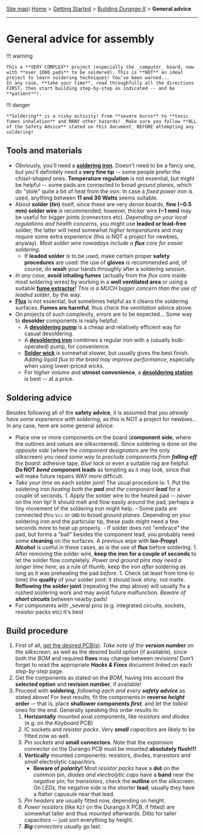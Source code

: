 [Site map](../../sitemap.md))
[Home](../../index.md) > [Getting Started](../../started.md) > [Building _Durango·X_](../building.md) > **General advice**

---
# General advice for assembly

!!! warning

	This a **VERY COMPLEX** project (especially the _computer_ board, now with **over 1000 pads** to be soldered). This is **NOT** an ideal project to learn soldering techniques! You've been warned...
	In any case, **take your time**, read throughfully all the directions FIRST, then start building step-by-step as indicated -- and be **patient**!.

!!! danger

	**Soldering** is a risky activity! From **severe burns** to **toxic fumes inhalation** and MANY other hazards! _Make sure you follow **ALL of the Safety Advice** stated on this document_ BEFORE attempting any soldering!

## Tools and materials

-	Obviously, you'll need a [**soldering iron**](https://www.amazon.com/Hakko-FX8801-01-Soldador-punta-soldadura/dp/B00N3M318A/). Doesn't need to be a fancy one, but you'll definitely need a **very fine tip** -- some people prefer the _chisel-shaped_ ones. **Temperature regulation** is not essential, but might be helpful -- some pads are connected to broad _ground planes_, which do "stole" quite a bit of heat from the iron. In case a _fixed power_ iron is used, anything between **11 and 30 Watts** seems suitable.
-	About **solder (tin)** itself, since these are very _dense_ boards, **fine (~0.5 mm) solder wire** is recommended; however, thicker wire **(~1 mm)** may be useful for bigger joints (connectors etc). _Depending on your local regulations and health concerns_, you might use **leaded or lead-free** solder; the latter will need somewhat _higher temperatures_ and may require some extra experience (this is NOT a project for newbies, anyway). _Most solder wire nowadays include a **flux** core for easier soldering_.
	-	If **leaded solder** is to be used, make certain proper **safety procedures** are used: the use of **gloves** is recommended and, of course, do **wash** your hands throughly after a soldering session.
-	_In any case_, **avoid inhaling fumes** (actually from the _flux_ core inside most soldering wires) by working in a **well ventilated area** or using a suitable [**fume extractor**](https://www.amazon.com/Extractor-Absorber-Portable-Filter-Soldering-Fan-Extraction-Prevention/dp/B099ZN8TRJ/)! _This is a MUCH bigger concern than the use of leaded solder_, by the way.
-	[**Flux**](https://www.amazon.com/JBC-548074021-Flux-soldadura-Fl-15/dp/B00CIOVF8W/) is not essential, but sometimes helpful as it cleans the soldering surfaces. **Fumes are harmful**, thus check the _ventilation_ advice above.
-	On projects of such complexity, _errors_ are to be expected... Some way to **desolder** components is really helpful:
	-	A [**desoldering pump**](https://www.amazon.com/Weller-7874B-ESD-Safe-Desoldering-Aluminum/dp/B00DKYNKPK) is a cheap and relatively efficient way for casual desoldering.
 	-	A [**desoldering iron**](https://www.amazon.com/RadioShack-45-Watt-Desoldering-Iron/dp/B007Z7MNEM/) combines a regular iron with a (usually bulb-operated) pump, for convenience.
	-	[**Solder wick**](https://www.amazon.com/MG-Chemicals-limpieza-Desoldering-longitud/dp/B008O9WMNM/) is somewhat slower, but usually gives the best finish. _Adding liquid flux to the braid may improve performance_, especially when using lower-priced wicks.
	-	For _higher volume_ and **utmost convenience**, a [**desoldering station**](https://eleshop.eu/zd-8915-desoldering-station.html) is best -- at a price.

## Soldering advice

Besides following all of the **safety advice**, it is assumed that _you already have some experience with soldering_, as this is NOT a project for newbies... In any case, here are some general advice:

-	Place one or more components on the board (**component side**, where the outlines and _values_ are silkscreened). Since soldering is done _on the opposite side_ (where the _component designators_ are the only silkscreen) _you need some way to preclude components from **falling off** the board_: adhesive tape, _blue tack_ or even a suitable rag are helpful. **Do NOT _bend_ component leads** as tempting as it may look, since that will make future repairs WAY more difficult.
-	_Take your time_ on each solder joint! The usual procedure is:
		1.	Put the soldering iron _heating both the **pad** and the component **lead**_ for a couple of seconds.
		1.	Apply the solder wire to the heated pad -- _never_ on the iron tip! It should melt and flow easily around the pad, perhaps a tiny movement of the soldering iron might help.
			-	Some pads are connected thru `Vcc` or `GND` to broad _ground planes_. Depending on your soldering iron and the particular tip, these pads might need a few seconds more to heat up properly.
			-	If solder does not "embrace" the pad, but forms a "ball" besides the component lead, you probably need some **cleaning** on the surfaces. A previous wipe with **Iso-Propyl Alcohol** is useful in these cases, as is the use of **flux** before soldering.
		1.	After removing the solder wire, **keep the iron for a couple of seconds** to let the solder flow completely. _Power and ground pins may need a longer time here_; as a rule of thumb, keep the iron _after_ soldering as long as it was preheating the pad _before_.
		1.	Check (at least from time to time) the **quality** of your solder joint: it should look _shiny_, not matte. **Reflowing the solder joint** (repeating the step above) will usually fix a rushed soldering work and may avoid future malfunction. _Beware of **short circuits**_ between nearby pads!
-	For components with _several pins (e.g. integrated circuits, sockets, resistor packs etc) it's best

## Build procedure

1.	First of all, [get the desired PCB(s)](pcb.md). _Take note of the **version number** on the silkscreen_, as well as the desired _build option_ (if available), since both the _BOM_ and required **fixes** may change between revisions! Don't forget to read the appropriate **_Hacks & Fixes_** document linked on each _step-by-step_ page.
1.	Get the components as stated on the _BOM_, having into account the **selected option** and **revision number**, if available!
1.	Proceed with **soldering**, _following each and every **safety advice**_ as stated above! For best results, fit the components in **reverse _height_ order** -- that is, place **shallower components _first_**, and let the _tallest_ ones for the end. Generally speaking this order results in:
	1.	**Horizontally** mounted axial components, like _resistors and diodes_ (e.g. on the _Keyboard_ PCB)
    1.	IC sockets and _resistor packs_. Very _**small** capacitors_ are likely to be fitted now as well.
	1.	_Pin sockets_ and **small connectors**. Note that the _expansion_ connector on the Durango PCB must be mounted **absolutely flush!!!**
    1.	**Vertically** mounted components: resistors, diodes, transistors and _small_ electrolytic capacitors.
    	-	**Beware of _polarity_!** Most _resistor packs_ have a **dot** on the _common_ pin, _diodes and electrolytic caps_ have a **band** near the _negative_ pin; for _transistors_, check the **outline** on the silkscreen. On _LEDs_, the negative side is the shorter **lead**; usually they have a flatter capusule near that lead.
	1.	_Pin headers_ are usually fitted now, depending on height.
  	1.	_Power resistors_ (like `R27` on the Durango·X PCB, if fitted) are somewhat taller and thus mounted afterwards. Ditto for taller capacitors -- just sort everything by height.
	1.	_**Big** connectors_ usually go last.

